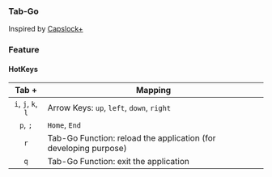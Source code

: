 ### Tab-Go

Inspired by [Capslock+](https://capslox.com/capslock-plus/)

### Feature

#### HotKeys

|       Tab +        | Mapping                                                      |
| :----------------: | ------------------------------------------------------------ |
| `i`, `j`, `k`, `l` | Arrow Keys: `up`, `left`, `down`, `right`                    |
|      `p`, `;`      | `Home`, `End`                                                |
|        `r`         | Tab-Go Function: reload the application (for developing purpose) |
|        `q`         | Tab-Go Function: exit the application                       |

